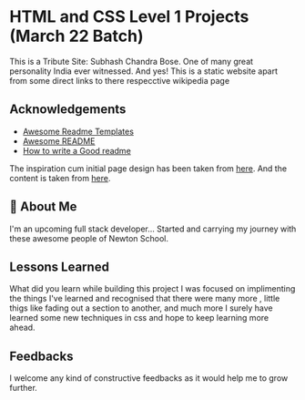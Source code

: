 
# HTML and CSS Level 1 Projects (March 22 Batch)

This is a Tribute Site: Subhash Chandra Bose.
One of many great personality India ever witnessed.
And yes! This is a static website apart from some direct links to there respecctive wikipedia page


## Acknowledgements

 - [Awesome Readme Templates](https://awesomeopensource.com/project/elangosundar/awesome-README-templates)
 - [Awesome README](https://github.com/matiassingers/awesome-readme)
 - [How to write a Good readme](https://bulldogjob.com/news/449-how-to-write-a-good-readme-for-your-github-project)

The inspiration cum initial page design has been taken from [here](https://www.figma.com/file/w9WPhB3gzblxIzRUeYr2Gx/10-HTML-%2B-CSS-PROJECT?node-id=0%3A1).
And the content is taken from [here](https://en.wikipedia.org/wiki/Subhas_Chandra_Bose).
## 🚀 About Me
I'm an upcoming full stack developer...
Started and carrying my journey with these awesome people of Newton School. 


## Lessons Learned

What did you learn while building this project I was focused on implimenting the things I've learned and recognised that there were many more , little thigs like fading out a section to another, and much more I surely have learned some new techniques in css and hope to keep learning more ahead.


## Feedbacks
I welcome any kind of constructive feedbacks as it would help me to grow further.